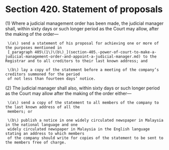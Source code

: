 # Section 420. Statement of proposals

\(1\) Where a judicial management order has been made, the judicial manager shall, within sixty days or such longer period as the Court may allow, after the making of the order—

     \(a\) send a statement of his proposal for achieving one or more of the purposes mentioned in  
     [_paragraph 405\(1\)\(b\)_](section-405.-power-of-court-to-make-a-judicial-management-order-and-appoint-a-judicial-manager.md) to the Registrar and to all creditors to their last known address; and

     \(b\) lay a copy of the statement before a meeting of the company’s creditors summoned for the period  
     of not less than fourteen days’ notice.

\(2\) The judicial manager shall also, within sixty days or such longer period as the Court may allow after the making of the order either—

     \(a\) send a copy of the statement to all members of the company to the last known address of all the  
     members; or

     \(b\) publish a notice in one widely circulated newspaper in Malaysia in the national language and one  
     widely circulated newspaper in Malaysia in the English language stating an address to which members  
     of the company should write for copies of the statement to be sent to the members free of charge.

